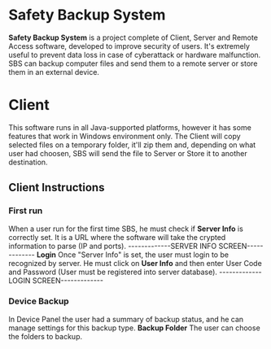 # Safety Backup System

**Safety Backup System** is a project complete of Client, Server and Remote Access software, developed to improve security of users. It's extremely useful to prevent data loss in case of cyberattack or hardware malfunction. SBS can backup computer files and send them to a remote server or store them in an external device.


# Client
This software runs in all Java-supported platforms, however it has some features that work in Windows environment only. The Client will copy selected files on a temporary folder, it'll zip them and, depending on what user had choosen, SBS will send the file to Server or Store it to another destination.


## Client Instructions
### First run
When a user run for the first time SBS, he must check if  **Server Info** is correctly set. It is a URL where the software will take the crypted information to parse (IP and ports).
	-------------SERVER INFO SCREEN-------------
**Login**
Once "Server Info" is set, the user must login to be recognized by server. He must click on **User Info** and then enter User Code and Password (User must be registered into server database).
	-------------LOGIN SCREEN-------------
### Device Backup
In Device Panel the user had a summary of backup status, and he can manage settings for this backup type.
**Backup Folder**
The user can choose the folders to backup.
